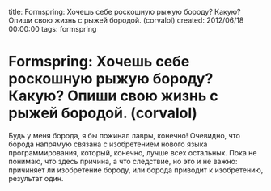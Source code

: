 title: Formspring: Хочешь себе роскошную рыжую бороду? Какую? Опиши свою жизнь с рыжей бородой. (corvalol)
created: 2012/06/18 00:00:00
tags: formspring

# Formspring: Хочешь себе роскошную рыжую бороду? Какую? Опиши свою жизнь с рыжей бородой. (corvalol)

Будь у меня борода, я бы пожинал лавры, конечно! Очевидно, что борода напрямую связана с изобретением нового языка программирования, который, конечно, лучше всех остальных. Пока не понимаю, что здесь причина, а что следствие, но это и не важно: причиняет ли изобретение бороду, или борода приводит к изобретению, результат один.